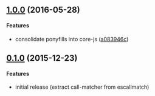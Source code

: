 ## [1.0.0](https://github.com/twada/call-matcher/releases/tag/v1.0.0) (2016-05-28)


#### Features

  * consolidate ponyfills into core-js ([a083946c](https://github.com/twada/call-matcher/commit/a083946c26cfd236122b5298c3ea5c1facb0baca))


## [0.1.0](https://github.com/twada/call-matcher/releases/tag/v0.1.0) (2015-12-23)


#### Features

  * initial release (extract call-matcher from escallmatch)
